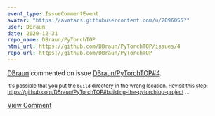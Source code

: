 ```yaml
---
event_type: IssueCommentEvent
avatar: "https://avatars.githubusercontent.com/u/2096055?"
user: DBraun
date: 2020-12-31
repo_name: DBraun/PyTorchTOP
html_url: https://github.com/DBraun/PyTorchTOP/issues/4
repo_url: https://github.com/DBraun/PyTorchTOP
---
```


<a href='https://github.com/DBraun' target='_blank'>DBraun</a> commented on issue <a href='https://github.com/DBraun/PyTorchTOP/issues/4' target='_blank'>DBraun/PyTorchTOP#4</a>.

<small>It's possible that you put the `build` directory in the wrong location. Revisit this step: https://github.com/DBraun/PyTorchTOP#building-the-pytorchtop-project...</small>

<a href='https://github.com/DBraun/PyTorchTOP/issues/4' target='_blank'>View Comment</a>